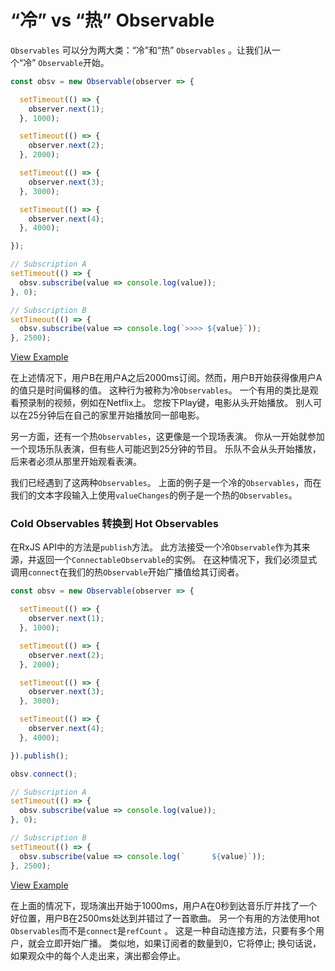 # “冷” vs “热” Observable

`Observables` 可以分为两大类：“冷”和“热” `Observables` 。让我们从一个“冷” `Observable`开始。

```javascript
const obsv = new Observable(observer => {

  setTimeout(() => {
    observer.next(1);
  }, 1000);

  setTimeout(() => {
    observer.next(2);
  }, 2000);

  setTimeout(() => {
    observer.next(3);
  }, 3000);

  setTimeout(() => {
    observer.next(4);
  }, 4000);

});

// Subscription A
setTimeout(() => {
  obsv.subscribe(value => console.log(value));
}, 0);

// Subscription B
setTimeout(() => {
  obsv.subscribe(value => console.log(`>>>> ${value}`));
}, 2500);
```

[View Example](http://jsbin.com/felanu/46/edit?js,console)

在上述情况下，用户B在用户A之后2000ms订阅。然而，用户B开始获得像用户A的值只是时间偏移的值。 这种行为被称为冷`Observables`。 一个有用的类比是观看预录制的视频，例如在Netflix上。 您按下Play键，电影从头开始播放。 别人可以在25分钟后在自己的家里开始播放同一部电影。

另一方面，还有一个热`Observables`，这更像是一个现场表演。 你从一开始就参加一个现场乐队表演，但有些人可能迟到25分钟的节目。 乐队不会从头开始播放，后来者必须从那里开始观看表演。

我们已经遇到了这两种`Observables`。 上面的例子是一个冷的`Observables`，而在我们的文本字段输入上使用`valueChanges`的例子是一个热的`Observables`。

### Cold Observables 转换到 Hot Observables

在RxJS API中的方法是`publish`方法。 此方法接受一个冷`Observable`作为其来源，并返回一个`ConnectableObservable`的实例。 在这种情况下，我们必须显式调用`connect`在我们的热`Observable`开始广播值给其订阅者。

```javascript
const obsv = new Observable(observer => {

  setTimeout(() => {
    observer.next(1);
  }, 1000);

  setTimeout(() => {
    observer.next(2);
  }, 2000);

  setTimeout(() => {
    observer.next(3);
  }, 3000);

  setTimeout(() => {
    observer.next(4);
  }, 4000);

}).publish();

obsv.connect();

// Subscription A
setTimeout(() => {
  obsv.subscribe(value => console.log(value));
}, 0);

// Subscription B
setTimeout(() => {
  obsv.subscribe(value => console.log(`      ${value}`));
}, 2500);
```

[View Example](http://jsbin.com/fewotud/3/edit?js,console)

在上面的情况下，现场演出开始于1000ms，用户A在0秒到达音乐厅并找了一个好位置，用户B在2500ms处达到并错过了一首歌曲。
另一个有用的方法使用hot `Observables`而不是`connect`是`refCount` 。 这是一种自动连接方法，只要有多个用户，就会立即开始广播。 类似地，如果订阅者的数量到0，它将停止; 换句话说，如果观众中的每个人走出来，演出都会停止。